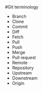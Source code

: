 #Git terminology

- Branch
- Clone
- Commit
- Diff
- Fetch
- Pull
- Push
- Merge
- Pull request
- Remote
- Repository
- Upstream
- Downstream
- Origin